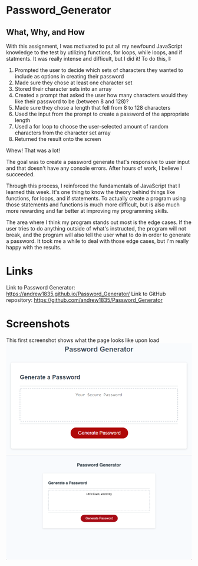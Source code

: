 # Password_Generator

## What, Why, and How
With this assignment, I was motivated to put all my newfound JavaScript knowledge to the test by utilizing functions, for loops, while loops, and if statments. It was really intense and difficult, but I did it! To do this, I:
1. Prompted the user to decide which sets of characters they wanted to include as options in creating their password
2. Made sure they chose at least one character set
3. Stored their character sets into an array
4. Created a prompt that asked the user how many characters would they like their password to be (between 8 and 128)?
5. Made sure they chose a length that fell from 8 to 128 characters
6. Used the input from the prompt to create a password of the appropriate length
7. Used a for loop to choose the user-selected amount of random characters from the character set array
8. Returned the result onto the screen

Whew! That was a lot! 

The goal was to create a password generate that's responsive to user input and that doesn't have any console errors. After hours of work, I believe I succeeded. 

Through this process, I reinforced the fundamentals of JavaScript that I learned this week. It's one thing to know the theory behind things like functions, for loops, and if statements. To actually create a program using those statements and functions is much more difficult, but is also much more rewarding and far better at improving my programming skills. 

The area where I think my program stands out most is the edge cases. If the user tries to do anything outside of what's instructed, the program will not break, and the program will also tell the user what to do in order to generate a password. It took me a while to deal with those edge cases, but I'm really happy with the results. 

# Links
Link to Password Generator: https://andrew1835.github.io/Password_Generator/
Link to GitHub repository: https://github.com/andrew1835/Password_Generator

# Screenshots

This first screenshot shows what the page looks like upon load
<img src = "Assets/HomeScreen.jpg" alt= "homescreen">
<img src = "Assets/PasswordGenerated.jpg" alt= "Generated password">
